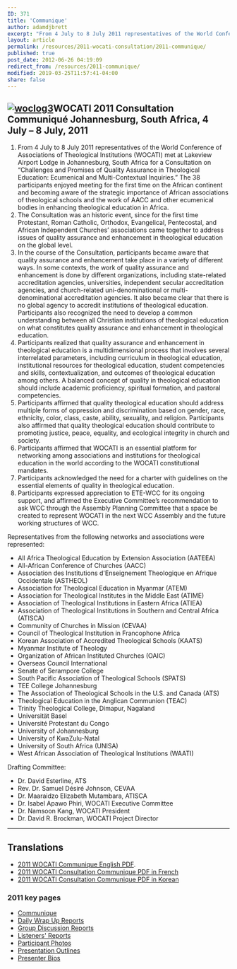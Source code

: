 ```yaml
---
ID: 371
title: 'Communique'
author: adamdjbrett
excerpt: "From 4 July to 8 July 2011 representatives of the World Conference of Associations of Theological Institutions (WOCATI) met at Lakeview Airport Lodge in Johannesburg, South Africa for a Consultation on Challenges and Promises of Quality Assurance in Theological Education: Ecumenical and Multi-Contextual Inquiries."
layout: article
permalink: /resources/2011-wocati-consultation/2011-communique/
published: true
post_date: 2012-06-26 04:19:09
redirect_from: /resources/2011-communique/
modified: 2019-03-25T11:57:41-04:00
share: false
---
```

## [![](https://wocati.org/wp-content/uploads/2012/06/woclog3.gif "woclog3")](https://wocati.org/wp-content/uploads/2012/06/woclog3.gif)WOCATI 2011 Consultation Communiqué Johannesburg, South Africa, 4 July – 8 July, 2011




1.  From 4 July to 8 July 2011 representatives of the World Conference of Associations of Theological Institutions (WOCATI) met at Lakeview Airport Lodge in Johannesburg, South Africa for a Consultation on “Challenges and Promises of Quality Assurance in Theological Education: Ecumenical and Multi-Contextual Inquiries.” The 38 participants enjoyed meeting for the first time on the African continent and becoming aware of the strategic importance of African associations of theological schools and the work of AACC and other ecumenical bodies in enhancing theological education in Africa.
2.  The Consultation was an historic event, since for the first time Protestant, Roman Catholic, Orthodox, Evangelical, Pentecostal, and African Independent Churches’ associations came together to address issues of quality assurance and enhancement in theological education on the global level.
3.  In the course of the Consultation, participants became aware that quality assurance and enhancement take place in a variety of different ways. In some contexts, the work of quality assurance and enhancement is done by different organizations, including state-related accreditation agencies, universities, independent secular accreditation agencies, and church-related uni-denominational or multi-denominational accreditation agencies. It also became clear that there is no global agency to accredit institutions of theological education. Participants also recognized the need to develop a common understanding between all Christian institutions of theological education on what constitutes quality assurance and enhancement in theological education.
4.  Participants realized that quality assurance and enhancement in theological education is a multidimensional process that involves several interrelated parameters, including curriculum in theological education, institutional resources for theological education, student competencies and skills, contextualization, and outcomes of theological education among others. A balanced concept of quality in theological education should include academic proficiency, spiritual formation, and pastoral competencies.
5.  Participants affirmed that quality theological education should address multiple forms of oppression and discrimination based on gender, race, ethnicity, color, class, caste, ability, sexuality, and religion. Participants also affirmed that quality theological education should contribute to promoting justice, peace, equality, and ecological integrity in church and society.
6.  Participants affirmed that WOCATI is an essential platform for networking among associations and institutions for theological education in the world according to the WOCATI constitutional mandates.
7.  Participants acknowledged the need for a charter with guidelines on the essential elements of quality in theological education.
8.  Participants expressed appreciation to ETE-WCC for its ongoing support, and affirmed the Executive Committee’s recommendation to ask WCC through the Assembly Planning Committee that a space be created to represent WOCATI in the next WCC Assembly and the future working structures of WCC.

Representatives from the following networks and associations were represented:

*   All Africa Theological Education by Extension Association (AATEEA)
*   All-African Conference of Churches (AACC)
*   Association des Institutions d'Enseignement Theologique en Afrique Occidentale (ASTHEOL)
*   Association for Theological Education in Myanmar (ATEM)
*   Association for Theological Institutes in the Middle East (ATIME)
*   Association of Theological Institutions in Eastern Africa (ATIEA)
*   Association of Theological Institutions in Southern and Central Africa (ATISCA)
*   Community of Churches in Mission (CEVAA)
*   Council of Theological Institution in Francophone Africa
*   Korean Association of Accredited Theological Schools (KAATS)
*   Myanmar Institute of Theology
*   Organization of African Instituted Churches (OAIC)
*   Overseas Council International
*   Senate of Serampore College
*   South Pacific Association of Theological Schools (SPATS)
*   TEE College Johannesburg
*   The Association of Theological Schools in the U.S. and Canada (ATS)
*   Theological Education in the Anglican Communion (TEAC)
*   Trinity Theological College, Dimapur, Nagaland
*   Universität Basel
*   Université Protestant du Congo
*   University of Johannesburg
*   University of KwaZulu-Natal
*   University of South Africa (UNISA)
*   West African Association of Theological Institutions (WAATI)

Drafting Committee:

*   Dr. David Esterline, ATS
*   Rev. Dr. Samuel Désiré Johnson, CEVAA
*   Dr. Maaraidzo Elizabeth Mutambara, ATISCA
*   Dr. Isabel Apawo Phiri, WOCATI Executive Committee
*   Dr. Namsoon Kang, WOCATI President
*   Dr. David R. Brockman, WOCATI Project Director

* * *

## Translations

*   [2011 WOCATI Communique English PDF](https://wocati.org/wp-content/uploads/2012/06/WOCATI-Consultation-2011-Communique.pdf "2011 WOCATI Communique English PDF").
*   [2011 WOCATI Consultation Communique PDF in French](https://wocati.org/wp-content/uploads/2012/06/WOCATI-Consultation-2011-Communique-in-French.pdf)
*   [2011 WOCATI Consultation Communique PDF in Korean](https://wocati.org/wp-content/uploads/2012/06/WOCATI-Consultation-2011-Communique-Korean.pdf)


### 2011 key pages

*   [Communique](/resources/2011-wocati-consultation/2011-communique/)
*   [Daily Wrap Up Reports](/resources/2011-wocati-consultation/daily-wrap-up-reports/)
*   [Group Discussion Reports](/resources/2011-wocati-consultation/group-discussion-reports/)
*   [Listeners' Reports](/resources/2011-wocati-consultation/listenerss-reports/)
*   [Participant Photos](/resources/2011-wocati-consultation/2011-participant-photos/)
*   [Presentation Outlines](/resources/2011-wocati-consultation/presentation-outlines/)
*   [Presenter Bios](/resources/2011-wocati-consultation/presenter-bios/)
